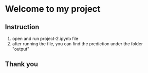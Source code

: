 # Welcome to my project
## Instruction
1. open and run project-2.ipynb file
2. after running the file, you can find the prediction under the folder "output"

## Thank you